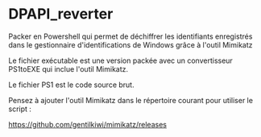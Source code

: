 # DPAPI_reverter
Packer en Powershell qui permet de déchiffrer les identifiants enregistrés dans le gestionnaire d'identifications de Windows grâce à l'outil Mimikatz




Le fichier exécutable est une version packée avec un convertisseur PS1toEXE qui inclue l'outil Mimikatz.

Le fichier PS1 est le code source brut.




Pensez à ajouter l'outil Mimikatz dans le répertoire courant pour utiliser le script :

https://github.com/gentilkiwi/mimikatz/releases
